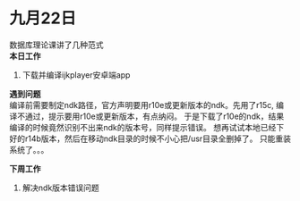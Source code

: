 # 九月22日
数据库理论课讲了几种范式  
**本日工作**
1. 下载并编译ijkplayer安卓端app

**遇到问题**  
编译前需要制定ndk路径，官方声明要用r10e或更新版本的ndk。先用了r15c, 编译不通过，提示要用r10e或更新版本，有点纳闷。
于是下载了r10e的ndk，结果编译的时候竟然识别不出来ndk的版本号，同样提示错误。
想再试试本地已经下好的r14b版本，然后在移动ndk目录的时候不小心把/usr目录全删掉了。
只能重装系统了。。。

**下周工作**
1. 解决ndk版本错误问题
